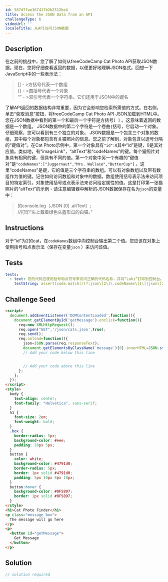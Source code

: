 ```yaml
---
id: 587d7fae367417b2b2512be4
title: Access the JSON Data from an API
challengeType: 6
videoUrl: ''
localeTitle: 从API访问JSON数据
---
```


## Description
<section id="description">在之前的挑战中，您了解了如何从freeCodeCamp Cat Photo API获取JSON数据。现在，您将仔细查看返回的数据，以便更好地理解JSON格式。回想一下JavaScript中的一些表示法： <blockquote> []  - &gt;方括号代表一个数组<br> {}  - &gt;圆括号代表一个对象<br> “” - &gt;双引号代表一个字符串。它们还用于JSON中的键名</blockquote>了解API返回的数据结构非常重要，因为它会影响您检索所需值的方式。在右侧，单击“获取消息”按钮，将freeCodeCamp Cat Photo API JSON加载到HTML中。您在JSON数据中看到的第一个和最后一个字符是方括号<code>[ ]</code> 。这意味着返回的数据是一个数组。 JSON数据中的第二个字符是一个卷曲<code>{</code>括号，它启动一个对象。仔细观察，您可以看到有三个独立的对象。 JSON数据是一个包含三个对象的数组，其中每个对象都包含有关猫照片的信息。您之前了解到，对象包含以逗号分隔的“键值对”。在Cat Photo示例中，第一个对象具有<code>&quot;id&quot;:0</code>其中“id”是键，0是其对应值。类似地，有“imageLink”，“altText”和“codeNames”的键。每个猫照片对象具有相同的键，但具有不同的值。第一个对象中另一个有趣的“键值对”是<code>&quot;codeNames&quot;:[&quot;Juggernaut&quot;,&quot;Mrs. Wallace&quot;,&quot;ButterCup&quot;]</code> 。这里“codeNames”是键，它的值是三个字符串的数组。可以有对象数组以及带有数组作为值的键。记住如何访问数组和对象中的数据。数组使用括号表示法来访问项目的特定索引。对象使用括号或点表示法来访问给定属性的值。这是打印第一张猫照片的“altText”的示例 - 请注意编辑器中解析的JSON数据保存在名为<code>json</code>的变量中： <blockquote>的console.log（JSON [0] .altText）; <br> //打印“头上戴着绿色头盔形瓜的白猫。” </blockquote></section>

## Instructions
<section id="instructions">对于“id”为2的cat，在<code>codeNames</code>数组中向控制台输出第二个值。您应该在对象上使用括号和点表示法（保存在变量<code>json</code> ）来访问该值。 </section>

## Tests
<section id='tests'>

```yml
tests:
  - text: 您的代码应使用括号和点符号来访问正确的代码名称，并将“Loki”打印到控制台。
    testString: assert(code.match(/(?:json\[2\]\.codeNames\[1\]|json\[2\]\[('|")codeNames\1\]\[1\])/g), 'Your code should use bracket and dot notation to access the proper code name, and print "Loki" to the console.');

```

</section>

## Challenge Seed
<section id='challengeSeed'>

<div id='html-seed'>

```html
<script>
  document.addEventListener('DOMContentLoaded',function(){
    document.getElementById('getMessage').onclick=function(){
      req=new XMLHttpRequest();
      req.open("GET",'/json/cats.json',true);
      req.send();
      req.onload=function(){
        json=JSON.parse(req.responseText);
        document.getElementsByClassName('message')[0].innerHTML=JSON.stringify(json);
        // Add your code below this line


        // Add your code above this line
      };
    };
  });
</script>
<style>
  body {
    text-align: center;
    font-family: "Helvetica", sans-serif;
  }
  h1 {
    font-size: 2em;
    font-weight: bold;
  }
  .box {
    border-radius: 5px;
    background-color: #eee;
    padding: 20px 5px;
  }
  button {
    color: white;
    background-color: #4791d0;
    border-radius: 5px;
    border: 1px solid #4791d0;
    padding: 5px 10px 8px 10px;
  }
  button:hover {
    background-color: #0F5897;
    border: 1px solid #0F5897;
  }
</style>
<h1>Cat Photo Finder</h1>
<p class="message box">
  The message will go here
</p>
<p>
  <button id="getMessage">
    Get Message
  </button>
</p>

```

</div>



</section>

## Solution
<section id='solution'>

```js
// solution required
```
</section>
